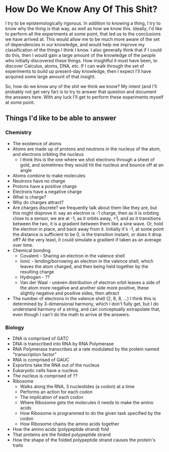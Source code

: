 How Do We Know Any Of This Shit?
================================

I try to be epistemologically rigorous. In addition to knowing a thing, I try to know why
the thing is that way, as well as how we know this. Ideally, I'd like to perform all the
experiments at some point, that led us to the conclusions we have arrived at. This would
allow me to be much more aware of the set of dependencies in our knowledge, and would
help me improve my classification of the things I think I know. I also generally think
that if I could do this, then I would gain a large amount of the knowledge of the people
who initially discovered these things. How insightful it must have been, to discover
Calculus, atoms, DNA, etc. If I can walk through the set of experiments to build up
present-day knowledge, then I expect I'll have acquired some large amount of that insight.

So, how do we know any of the shit we think we know?  My intent (and I'll probably not
get very far) is to try to answer that question and document the answers here. With any
luck I'll get to perform these experiments myself at some point.

Things I'd like to be able to answer
------------------------------------

### Chemistry

* The existence of atoms
* Atoms are made up of protons and neutrons in the nucleus of the atom, and electrons orbiting the nucleus
  * I think this is the one where we shot electrons through a sheet of gold, and sometimes they would hit the nucleus and bounce off at an angle
* Atoms combine to make molecules
* Neutrons have no charge
* Protons have a positive charge
* Electrons have a negative charge
* What is charge?
* Why do charges attract?
* Are charges discrete?
  we frequently talk about them like they are, but this might disprove it: say an electron is -1 charge, then as it is orbiting close to a sensor,
  we are at -1, as it orbits away, +1, and as it transitions between the two, it is a gradient between them like a sine wave.
  Or, hold the electron in place, and back away from it. Initially it's -1, at some point the distance is sufficient to be 0, is the transition instant, or does it drop off?
  At the very least, it could simulate a gradient if taken as an average over time.
* Chemical bonding
  * Covalent - Sharing an electron in the valence shell
  * Ionic - lending/borrowing an electron in the valence shell, which leaves the atom charged, and then being held together by the resulting charge
  * Hydrogen - ??
  * Van der Waal - uneven distribution of electron orbit leaves a side of the atom more negative and another side more positive, these slightly negative and positive sides, then attract
* The number of electrons in the valence shell (2, 8, 8, ...) I think this is determined by 3-dimensional harmony, which I don't fully get, but I do understand harmony of a string,
  and can conceptually extrapolate that, even though I can't do the math to arrive at the answers.


### Biology

* DNA is comprised of GATC
* DNA is transcribed into RNA by RNA Polymerase
* RNA Polymerase transcribes at a rate modulated by the protein named "transcription factor"
* RNA is comprised of GAUC
* Exportins take the RNA out of the nucleus
* Eukaryotic cells have a nucleus
* The nucleus is comprised of ??
* Ribosome
  * Walks along the RNA, 3 nucleotides (a codon) at a time
  * Performs an action for each codon
  * The implication of each codon
  * Where Ribosome gets the molecules it needs to make the amino acids
  * How Ribosome is programmed to do the given task specified by the codon
  * How Ribosome chains the amino acids together
* How the amino acids (polypeptide strand) fold
* That proteins are the folded polypeptide strand
* How the shape of the folded polypeptide strand causes the protein's traits
